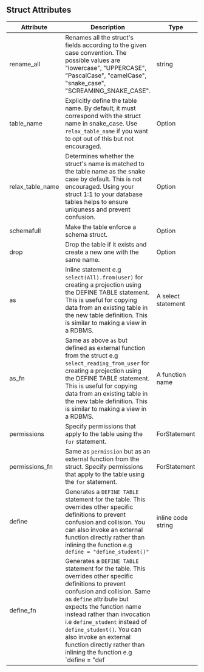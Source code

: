 ## Struct Attributes

| Attribute        | Description                                                                                                                                                                                                                                                                                                                                                                          | Type               | Optional |
| ---------------- | ------------------------------------------------------------------------------------------------------------------------------------------------------------------------------------------------------------------------------------------------------------------------------------------------------------------------------------------------------------------------------------ | ------------------ | -------- |
| rename_all       | Renames all the struct's fields according to the given case convention. The possible values are "lowercase", "UPPERCASE", "PascalCase", "camelCase", "snake_case", "SCREAMING_SNAKE_CASE".                                                                                                                                                                                           | string             | Y        |
| table_name       | Explicitly define the table name. By default, it must correspond with the struct name in snake_case. Use `relax_table_name` if you want to opt out of this but not encouraged.                                                                                                                                                                                                       | Option<String>     | Y        |
| relax_table_name | Determines whether the struct's name is matched to the table name as the snake case by default. This is not encouraged. Using your struct 1:1 to your database tables helps to ensure uniquness and prevent confusion.                                                                                                                                                               | Option<bool>       | Y        |
| schemafull       | Make the table enforce a schema struct.                                                                                                                                                                                                                                                                                                                                              | Option<bool>       | Y        |
| drop             | Drop the table if it exists and create a new one with the same name.                                                                                                                                                                                                                                                                                                                 | Option<bool>       | Y        |
| as               | Inline statement e.g `select(All).from(user)` for creating a projection using the DEFINE TABLE statement. This is useful for copying data from an existing table in the new table definition. This is similar to making a view in a RDBMS.                                                                                                                                           | A select statement | Y        |
| as_fn            | Same as above `as` but defined as external function from the struct e.g `select_reading_from_user` for creating a projection using the DEFINE TABLE statement. This is useful for copying data from an existing table in the new table definition. This is similar to making a view in a RDBMS.                                                                                      | A function name    | Y        |
| permissions      | Specify permissions that apply to the table using the `for` statement.                                                                                                                                                                                                                                                                                                               | ForStatement       | Y        |
| permissions_fn   | Same as `permission` but as an external function from the struct. Specify permissions that apply to the table using the `for` statement.                                                                                                                                                                                                                                             | ForStatement       | Y        |
| define           | Generates a `DEFINE TABLE` statement for the table. This overrides other specific definitions to prevent confusion and collision. You can also invoke an external function directly rather than inlining the function e.g `define = "define_student()"`                                                                                                                              | inline code string | Y        |
| define_fn        | Generates a `DEFINE TABLE` statement for the table. This overrides other specific definitions to prevent confusion and collision. Same as `define` attribute but expects the function name instead rather than invocation i.e `define_student` instead of `define_student()`. You can also invoke an external function directly rather than inlining the function e.g `define = "def |
